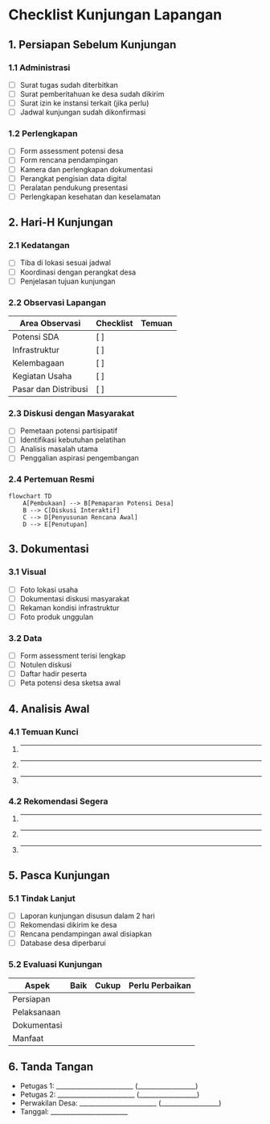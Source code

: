 # Checklist Kunjungan Lapangan

## 1. Persiapan Sebelum Kunjungan

### 1.1 Administrasi

- [ ] Surat tugas sudah diterbitkan
- [ ] Surat pemberitahuan ke desa sudah dikirim
- [ ] Surat izin ke instansi terkait (jika perlu)
- [ ] Jadwal kunjungan sudah dikonfirmasi

### 1.2 Perlengkapan

- [ ] Form assessment potensi desa
- [ ] Form rencana pendampingan
- [ ] Kamera dan perlengkapan dokumentasi
- [ ] Perangkat pengisian data digital
- [ ] Peralatan pendukung presentasi
- [ ] Perlengkapan kesehatan dan keselamatan

## 2. Hari-H Kunjungan

### 2.1 Kedatangan

- [ ] Tiba di lokasi sesuai jadwal
- [ ] Koordinasi dengan perangkat desa
- [ ] Penjelasan tujuan kunjungan

### 2.2 Observasi Lapangan

| Area Observasi | Checklist | Temuan |
|----------------|-----------|--------|
| Potensi SDA | [ ] | |
| Infrastruktur | [ ] | |
| Kelembagaan | [ ] | |
| Kegiatan Usaha | [ ] | |
| Pasar dan Distribusi | [ ] | |

### 2.3 Diskusi dengan Masyarakat

- [ ] Pemetaan potensi partisipatif
- [ ] Identifikasi kebutuhan pelatihan
- [ ] Analisis masalah utama
- [ ] Penggalian aspirasi pengembangan

### 2.4 Pertemuan Resmi

```mermaid
flowchart TD
    A[Pembukaan] --> B[Pemaparan Potensi Desa]
    B --> C[Diskusi Interaktif]
    C --> D[Penyusunan Rencana Awal]
    D --> E[Penutupan]
```

## 3. Dokumentasi

### 3.1 Visual

- [ ] Foto lokasi usaha
- [ ] Dokumentasi diskusi masyarakat
- [ ] Rekaman kondisi infrastruktur
- [ ] Foto produk unggulan

### 3.2 Data

- [ ] Form assessment terisi lengkap
- [ ] Notulen diskusi
- [ ] Daftar hadir peserta
- [ ] Peta potensi desa sketsa awal

## 4. Analisis Awal

### 4.1 Temuan Kunci

1. ________________________________________
2. ________________________________________
3. ________________________________________

### 4.2 Rekomendasi Segera

1. ________________________________________
2. ________________________________________
3. ________________________________________

## 5. Pasca Kunjungan

### 5.1 Tindak Lanjut

- [ ] Laporan kunjungan disusun dalam 2 hari
- [ ] Rekomendasi dikirim ke desa
- [ ] Rencana pendampingan awal disiapkan
- [ ] Database desa diperbarui

### 5.2 Evaluasi Kunjungan

| Aspek | Baik | Cukup | Perlu Perbaikan |
|-------|------|-------|-----------------|
| Persiapan | | | |
| Pelaksanaan | | | |
| Dokumentasi | | | |
| Manfaat | | | |

## 6. Tanda Tangan

- Petugas 1: ________________________ (__________________)
- Petugas 2: ________________________ (__________________)
- Perwakilan Desa: ________________________ (__________________)
- Tanggal: ________________________
